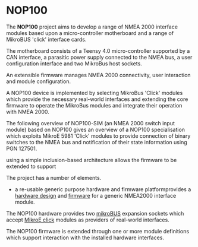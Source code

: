 # NOP100

The **NOP100** project aims to develop a range of NMEA 2000 interface
modules based upon a micro-controller motherboard and a range of
MikroBUS 'click' interface cards.

The motherboard consists of a Teensy 4.0 micro-controller supported by
a CAN interface, a parasitic power supply connected to the NMEA bus, a
user configuration interface and two MikroBus host sockets.

An extensible firmware manages NMEA 2000 connectivity, user interaction
and module configuration.

A NOP100 device is implemented by selecting MikroBus 'Click' modules
which provide the necessary real-world interfaces and extending the
core firmware to operate the MikroBus modules and integrate their
operation with NMEA 2000.

The following overview of NOP100-SIM (an NMEA 2000 switch input
module) based on NOP100 gives an overview of a NOP100 specialisation
which exploits MikroE 5981 'Click' modules to provide connection of
binary switches to the NMEA bus and notification of their state
information using PGN 127501.



using  a simple
inclusion-based architecture allows the firmware to be
extended to support


The project has a number of elements.

*  a re-usable generic purpose hardware and
firmware platformprovides a
[hardware design](./hardware/README.md)
and
[firmware](./firmware/README.md)
for a generic NMEA2000 interface module.

The NOP100 hardware provides two
[mikroBUS](https://www.mikroe.com/mikrobus)
expansion sockets which accept
[MikroE click]()
modules as providers of real-world interfaces.

The NOP100 firmware is extended through one or more module definitions
which support interaction with the installed hardware interfaces.